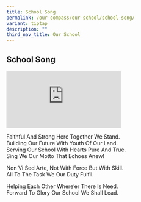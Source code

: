 ```yaml
---
title: School Song
permalink: /our-compass/our-school/school-song/
variant: tiptap
description: ""
third_nav_title: Our School
---
```

<h2><strong>School Song</strong></h2>
<div class="iframe-wrapper">
<iframe allowfullscreen="true" frameborder="0" src="https://www.youtube.com/embed/WBua1lwCJew?si=An2YNv_wwHCNlHwz"></iframe>
</div>
<p>Faithful And Strong Here Together We Stand.&nbsp;
<br>Building Our Future With Youth Of Our Land.
<br>Serving Our School With Hearts Pure And True.
<br>Sing We Our Motto That Echoes Anew!</p>
<p>Non Vi Sed Arte, Not With Force But With Skill.
<br>All To The Task We Our Duty Fulfil.</p>
<p>Helping Each Other Where’er There Is Need.
<br>Forward To Glory Our School We Shall Lead.</p>
<p></p>